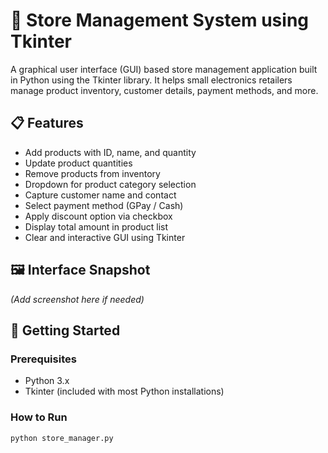 # 🛒 Store Management System using Tkinter

A graphical user interface (GUI) based store management application built in Python using the Tkinter library. It helps small electronics retailers manage product inventory, customer details, payment methods, and more.

## 📋 Features

- Add products with ID, name, and quantity
- Update product quantities
- Remove products from inventory
- Dropdown for product category selection
- Capture customer name and contact
- Select payment method (GPay / Cash)
- Apply discount option via checkbox
- Display total amount in product list
- Clear and interactive GUI using Tkinter

## 🖼 Interface Snapshot
*(Add screenshot here if needed)*

## 🚀 Getting Started

### Prerequisites

- Python 3.x
- Tkinter (included with most Python installations)

### How to Run

```bash
python store_manager.py
